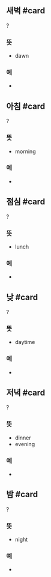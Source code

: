 ## 새벽 #card
?
### 뜻
- dawn
### 예
-

## 아침 #card
?
### 뜻
- morning
### 예
-
<!--SR:!2024-11-10,31,270-->

## 점심 #card
?
### 뜻
- lunch
### 예
-

## 낮 #card
?
### 뜻
- daytime
### 예
-
<!--SR:!2024-12-10,32,272-->


## 저녁 #card
?
### 뜻
- dinner
- evening
### 예
-
<!--SR:!2024-11-20,8,255-->

## 밤 #card
?
### 뜻
- night
### 예
-
<!--SR:!2024-11-16,15,295-->
